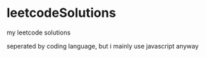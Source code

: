 # leetcodeSolutions

my leetcode solutions

seperated by coding language, but i mainly use javascript anyway
